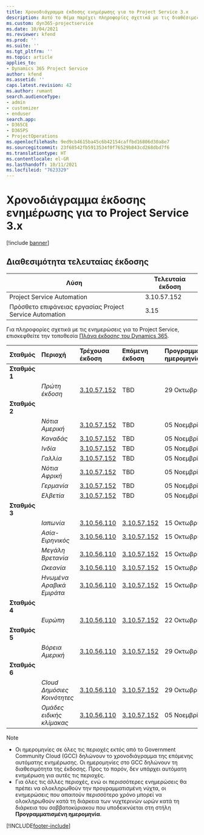 ```yaml
---
title: Χρονοδιάγραμμα έκδοσης ενημέρωσης για το Project Service 3.x
description: Αυτό το θέμα παρέχει πληροφορίες σχετικά με τις διαθέσιμες και τις επερχόμενες κυκλοφορίες του Dynamics 365 Project Service Automation.
ms.custom: dyn365-projectservice
ms.date: 10/04/2021
ms.reviewer: kfend
ms.prod: ''
ms.suite: ''
ms.tgt_pltfrm: ''
ms.topic: article
applies_to:
- Dynamics 365 Project Service
author: kfend
ms.assetid: ''
caps.latest.revision: 42
ms.author: rumant
search.audienceType:
- admin
- customizer
- enduser
search.app:
- D365CE
- D365PS
- ProjectOperations
ms.openlocfilehash: 9ed9cb4615ba45c6b42154caffbd16806d30a8e7
ms.sourcegitcommit: 23f68542fb5913534f0f76529b843cd268dbd7f6
ms.translationtype: HT
ms.contentlocale: el-GR
ms.lasthandoff: 10/11/2021
ms.locfileid: "7623329"
---
```

# <a name="update-release-schedule-for-project-service-3x"></a>Χρονοδιάγραμμα έκδοσης ενημέρωσης για το Project Service 3.x

[!include [banner](../includes/psa-now-project-operations.md)]

## <a name="latest-version-availability"></a>Διαθεσιμότητα τελευταίας έκδοσης

| Λύση  | Τελευταία έκδοση |
|-------|----|
| Project Service Automation    | 3.10.57.152 |
| Πρόσθετο επιφάνειας εργασίας Project Service Automation                | 3.15          |

Για πληροφορίες σχετικά με τις ενημερώσεις για το Project Service, επισκεφθείτε την τοποθεσία [Πλάνα έκδοσης του Dynamics 365](/dynamics365/release-plans/). 

| Σταθμός  | Περιοχή | Τρέχουσα έκδοση | Επόμενη έκδοση |  Προγραμματισμένη ημερομηνία
| :---   | :---   | :---   | :---   |:---   |         
|<strong>Σταθμός 1</strong> | |  |  | |
| | <i>Πρώτη έκδοση</i> | [3.10.57.152](whats-new-ur-36.md) | TBD | 29 Οκτωβρίου 2021
|<strong>Σταθμός 2</strong> | |  |  | |
| | <i>Νότια Αμερική</i> | [3.10.57.152](whats-new-ur-36.md) | TBD | 05 Νοεμβρίου 2021
| | <i>Καναδάς</i> | [3.10.57.152](whats-new-ur-36.md) | TBD | 05 Νοεμβρίου 2021
| | <i>Ινδία</i> | [3.10.57.152](whats-new-ur-36.md) | TBD | 05 Νοεμβρίου 2021
| | <i>Γαλλία</i> | [3.10.57.152](whats-new-ur-36.md) | TBD | 05 Νοεμβρίου 2021
| | <i>Νότια Αφρική</i> | [3.10.57.152](whats-new-ur-36.md) | TBD | 05 Νοεμβρίου 2021
| | <i>Γερμανία</i> | [3.10.57.152](whats-new-ur-36.md) | TBD | 05 Νοεμβρίου 2021
| | <i>Ελβετία</i> | [3.10.57.152](whats-new-ur-36.md) | TBD | 05 Νοεμβρίου 2021
|<strong>Σταθμός 3</strong> | |  |  | |
| | <i>Ιαπωνία</i> | [3.10.56.110](whats-new-ur-35.md) | [3.10.57.152](whats-new-ur-36.md) | 15 Οκτωβρίου 2021
| | <i>Ασία-Ειρηνικός</i> | [3.10.56.110](whats-new-ur-35.md) | [3.10.57.152](whats-new-ur-36.md) | 15 Οκτωβρίου 2021
| | <i>Μεγάλη Βρετανία</i> | [3.10.56.110](whats-new-ur-35.md) | [3.10.57.152](whats-new-ur-36.md) | 15 Οκτωβρίου 2021
| | <i>Ωκεανία</i> | [3.10.56.110](whats-new-ur-35.md) | [3.10.57.152](whats-new-ur-36.md) | 15 Οκτωβρίου 2021
| | <i>Ηνωμένα Αραβικά Εμιράτα</i> | [3.10.56.110](whats-new-ur-35.md) | [3.10.57.152](whats-new-ur-36.md) | 15 Οκτωβρίου 2021
|<strong>Σταθμός 4</strong> | |  |  | |
| | <i>Ευρώπη</i> | [3.10.56.110](whats-new-ur-35.md) | [3.10.57.152](whats-new-ur-36.md) | 22 Οκτωβρίου 2021
|<strong>Σταθμός 5</strong> | |  |  | |
| | <i>Βόρεια Αμερική</i> | [3.10.56.110](whats-new-ur-35.md) | [3.10.57.152](whats-new-ur-36.md) | 29 Οκτωβρίου 2021
|<strong>Σταθμός 6</strong> | |  |  | |
| | <i>Cloud Δημόσιες Κοινότητες</i> | [3.10.56.110](whats-new-ur-35.md) | [3.10.57.152](whats-new-ur-36.md) | 29 Οκτωβρίου 2021
| | <i>Ομάδες ειδικής κλίμακας</i> | [3.10.56.110](whats-new-ur-35.md) | [3.10.57.152](whats-new-ur-36.md) | 05 Νοεμβρίου 2021


>[!Note]
> - Οι ημερομηνίες σε όλες τις περιοχές εκτός από το Government Community Cloud (GCC) δηλώνουν το χρονοδιάγραμμα της επόμενης αυτόματης ενημέρωσης. Οι ημερομηνίες στο GCC δηλώνουν τη διαθεσιμότητα της έκδοσης. Προς το παρόν, δεν υπάρχει αυτόματη ενημέρωση για αυτές τις περιοχές.
> - Για όλες τις άλλες περιοχές, ενώ οι περισσότερες ενημερώσεις θα πρέπει να ολοκληρωθούν την προγραμματισμένη νύχτα, οι ενημερώσεις που απαιτούν περισσότερο χρόνο μπορεί να ολοκληρωθούν κατά τη διάρκεια των νυχτερινών ωρών κατά τη διάρκεια του σαββατοκύριακου που υποδεικνύεται στη στήλη **Προγραμματισμένη ημερομηνία**.


[!INCLUDE[footer-include](../includes/footer-banner.md)]
